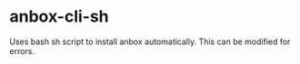 # anbox-cli-sh
Uses bash sh script to install anbox automatically. This can be modified for errors.
